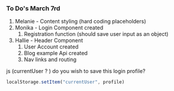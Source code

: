 ### To Do's March 7rd ###
1. Melanie - Content styling (hard coding placeholders)
2. Monika - Login Component created
    1. Registration function (should save user input as an object)
3. Hallie - Header Component 
    1. User Account created
    2. Blog example Api created
    3. Nav links and routing
    





js
(currentUser ? )
do you wish to save this login profile?
```js
localStorage.setItem("currentUser", profile)
